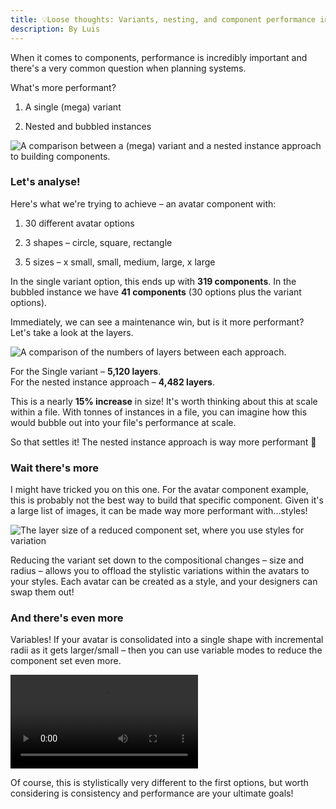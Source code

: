 ```yaml
---
title: 💡Loose thoughts: Variants, nesting, and component performance in Figma
description: By Luis
---
```

When it comes to components, performance is incredibly important and there's a very common question when planning systems.

What's more performant?

1. A single (mega) variant

2. Nested and bubbled instances

![A comparison between a (mega) variant and a nested instance approach to building components.](/content/writing/component-performance-1.jpg)

### Let's analyse!

Here's what we're trying to achieve – an avatar component with:

1. 30 different avatar options

2. 3 shapes – circle, square, rectangle

3. 5 sizes – x small, small, medium, large, x large

In the single variant option, this ends up with **319 components**. In the bubbled instance we have **41 components** (30 options plus the variant options).

Immediately, we can see a maintenance win, but is it more performant? Let's take a look at the layers.

![A comparison of the numbers of layers between each approach.](/content/writing/component-performance-2.jpg)

For the Single variant – **5,120 layers**.\
For the nested instance approach – **4,482 layers**.

This is a nearly **15% increase** in size! It's worth thinking about this at scale within a file. With tonnes of instances in a file, you can imagine how this would bubble out into your file's performance at scale.

So that settles it! The nested instance approach is way more performant 🎉

### Wait there's more

I might have tricked you on this one. For the avatar component example, this is probably not the best way to build that specific component. Given it's a large list of images, it can be made way more performant with...styles!

![The layer size of a reduced component set, where you use styles for variation](/content/writing/component-performance-3.jpg)

Reducing the variant set down to the compositional changes – size and radius – allows you to offload the stylistic variations within the avatars to your styles. Each avatar can be created as a style, and your designers can swap them out!

### And there's even more

Variables! If your avatar is consolidated into a single shape with incremental radii as it gets larger/small – then you can use variable modes to reduce the component set even more.

![A video showing the variable setup for the hyper consolidated approach](/content/writing/component-performance-4.mov)

Of course, this is stylistically very different to the first options, but worth considering is consistency and performance are your ultimate goals!